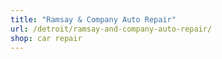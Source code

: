 ```yaml
---
title: "Ramsay & Company Auto Repair"
url: /detroit/ramsay-and-company-auto-repair/
shop: car repair
---
```

